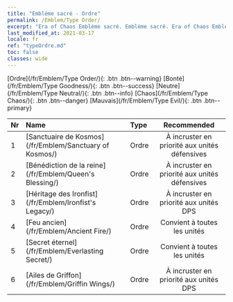 ```yaml
---
title: "Emblème sacré - Ordre"
permalink: /Emblem/Type Order/
excerpt: "Era of Chaos Emblème sacré. Emblème sacré. Era of Chaos Emblème sacré Ordre. Era of Chaos Ordre"
last_modified_at: 2021-03-17
locale: fr
ref: "typeOrdre.md"
toc: false
classes: wide
---
```


  [Ordre](/fr/Emblem/Type Order/){: .btn .btn--warning}   [Bonté](/fr/Emblem/Type Goodness/){: .btn .btn--success}   [Neutre](/fr/Emblem/Type Neutral/){: .btn .btn--info}   [Chaos](/fr/Emblem/Type Chaos/){: .btn .btn--danger}   [Mauvais](/fr/Emblem/Type Evil/){: .btn .btn--primary} 

  |  Nr  |             Name            |    Type    |   Recommended   |
  |:-----|:----------------------------|:-----------|:---------------:|
  | 1 | [Sanctuaire de Kosmos](/fr/Emblem/Sanctuary of Kosmos/) | Ordre | À incruster en priorité aux unités défensives | 
  | 2 | [Bénédiction de la reine](/fr/Emblem/Queen's Blessing/) | Ordre | À incruster en priorité aux unités défensives | 
  | 3 | [Héritage des Ironfist](/fr/Emblem/Ironfist's Legacy/) | Ordre | À incruster en priorité aux unités DPS | 
  | 4 | [Feu ancien](/fr/Emblem/Ancient Fire/) | Ordre | Convient à toutes les unités | 
  | 5 | [Secret éternel](/fr/Emblem/Everlasting Secret/) | Ordre | Convient à toutes les unités | 
  | 6 | [Ailes de Griffon](/fr/Emblem/Griffin Wings/) | Ordre | À incruster en priorité aux unités DPS | 
